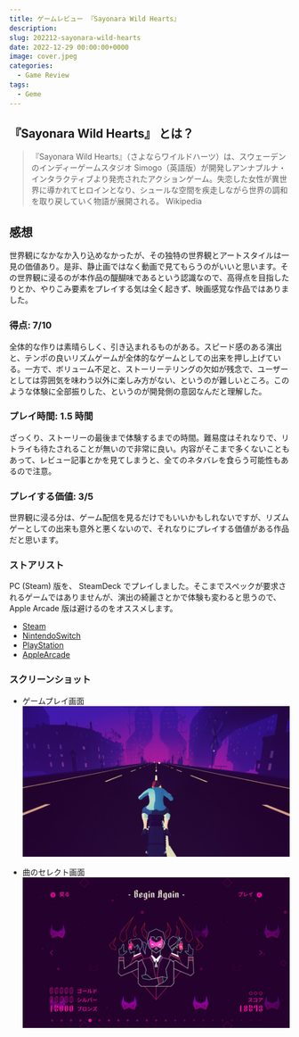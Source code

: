 ```yaml
---
title: ゲームレビュー 『Sayonara Wild Hearts』
description:
slug: 202212-sayonara-wild-hearts
date: 2022-12-29 00:00:00+0000
image: cover.jpeg
categories:
  - Game Review
tags:
  - Geme
---
```


## 『Sayonara Wild Hearts』 とは？

> 『Sayonara Wild Hearts』（さよならワイルドハーツ）は、スウェーデンのインディーゲームスタジオ Simogo（英語版）が開発しアンナプルナ・インタラクティブより発売されたアクションゲーム。失恋した女性が異世界に導かれてヒロインとなり、シュールな空間を疾走しながら世界の調和を取り戻していく物語が展開される。
> Wikipedia

## 感想

世界観になかなか入り込めなかったが、その独特の世界観とアートスタイルは一見の価値あり。是非、静止画ではなく動画で見てもらうのがいいと思います。その世界観に浸るのが本作品の醍醐味であるという認識なので、高得点を目指したりとか、やりこみ要素をプレイする気は全く起きず、映画感覚な作品ではありました。

### 得点: 7/10

全体的な作りは素晴らしく、引き込まれるものがある。スピード感のある演出と、テンポの良いリズムゲームが全体的なゲームとしての出来を押し上げている。一方で、ボリューム不足と、ストーリーテリングの欠如が残念で、ユーザーとしては雰囲気を味わう以外に楽しみ方がない、というのが難しいところ。このような体験に全部振りした、というのが開発側の意図なんだと理解した。

### プレイ時間: 1.5 時間

ざっくり、ストーリーの最後まで体験するまでの時間。難易度はそれなりで、リトライも待たされることが無いので非常に良い。内容がそこまで多くないこともあって、レビュー記事とかを見てしまうと、全てのネタバレを食らう可能性もあるので注意。

### プレイする価値: 3/5

世界観に浸る分は、ゲーム配信を見るだけでもいいかもしれないですが、リズムゲーとしての出来も意外と悪くないので、それなりにプレイする価値がある作品だと思います。

### ストアリスト

PC (Steam) 版を、 SteamDeck でプレイしました。そこまでスペックが要求されるゲームではありませんが、演出の綺麗さとかで体験も変わると思うので、 Apple Arcade 版は避けるのをオススメします。

- [Steam](https://store.steampowered.com/app/1122720/Sayonara_Wild_Hearts/?l=japanese)
- [NintendoSwitch](https://store-jp.nintendo.com/list/software/70010000024037.html)
- [PlayStation](https://store.playstation.com/ja-jp/product/UP2470-CUSA14669_00-JPPS400000000001)
- [AppleArcade](https://apps.apple.com/jp/app/sayonara-wild-hearts/id1441675161)

### スクリーンショット

- ゲームプレイ画面
  <img src="cover.jpeg" />

- 曲のセレクト画面
  <img src="img1.jpeg" />
